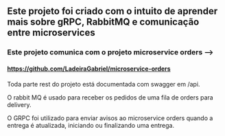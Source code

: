 ## Este projeto foi criado com o intuito de aprender mais sobre gRPC, RabbitMQ e comunicação entre microservices

### Este projeto comunica com o projeto microservice orders --> 
#### https://github.com/LadeiraGabriel/microservice-orders

Toda parte rest do projeto está documentada com swagger em /api.

O rabbit MQ é usado para receber os pedidos de uma fila de orders para delivery.

O GRPC foi utilizado para enviar avisos ao microservice orders quando a entrega é atualizada, iniciando ou finalizando uma entrega.
